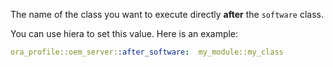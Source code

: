The name of the class you want to execute directly **after** the `software` class.

You can use hiera to set this value. Here is an example:

```yaml
ora_profile::oem_server::after_software:  my_module::my_class
```
